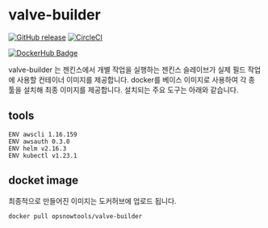 # valve-builder

[![GitHub release](https://img.shields.io/github/release/opsnow-tools/valve-builder.svg)](https://github.com/opsnow-tools/valve-builder/releases)
[![CircleCI](https://circleci.com/gh/opsnow-tools/valve-builder.svg?style=svg)](https://circleci.com/gh/opsnow-tools/valve-builder)

[![DockerHub Badge](http://dockeri.co/image/opsnowtools/valve-builder)](https://hub.docker.com/r/opsnowtools/valve-builder/)


valve-builder 는 젠킨스에서 개별 작업을 실행하는 젠킨스 슬레이브가 실제 필드 작업에 사용할 컨테이너 이미지를 제공합니다.
docker를 베이스 이미지로 사용하여 각 종 툴을 설치해 최종 이미지를 제공합니다.
설치되는 주요 도구는 아래와 같습니다.

## tools
```
ENV awscli 1.16.159
ENV awsauth 0.3.0
ENV helm v2.16.3
ENV kubectl v1.23.1
```

## docket image
최종적으로 만들어진 이미지는 도커허브에 업로드 됩니다.
```bash
docker pull opsnowtools/valve-builder
```